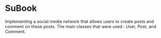 # SuBook
Implementing a social media network that allows users to create posts and comment on these posts. The main classes that were used : User, Post, and Comment.
